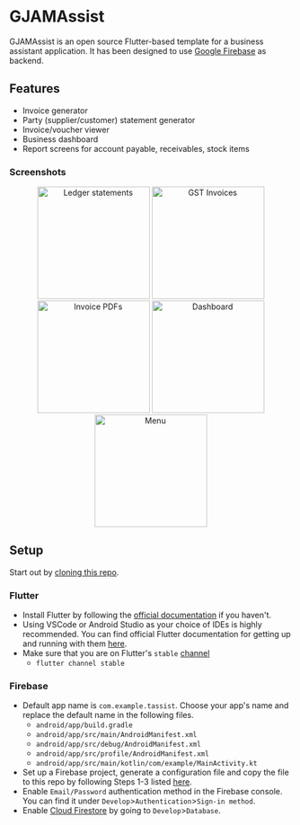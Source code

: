 # GJAMAssist

GJAMAssist is an open source Flutter-based template for a business assistant application. It has been designed to use [Google Firebase](firebase.google.com/) as backend.


## Features

- Invoice generator
- Party (supplier/customer) statement generator
- Invoice/voucher viewer
- Business dashboard
- Report screens for account payable, receivables, stock items

### Screenshots

<p align="center">
    <img src="https://github.com/GJAMAssist/blob/master/assets/images/PS-2.png" alt="Ledger statements" width="200"/>
    <img src="https://github.com/GJAMAssist/blob/master/assets/images/PS-1.png" alt="GST Invoices" width="200"/>
    <img src="https://github.com/GJAMAssist/blob/master/assets/images/PS-3.png" alt="Invoice PDFs" width="200"/>
    <img src="https://github.com/GJAMAssist/blob/master/assets/images/PS-4.png" alt="Dashboard" width="200"/>
    <img src="https://github.com/GJAMAssist/blob/master/assets/images/PS-5.png" alt="Menu" width="200"/>
</p>

## Setup

Start out by [cloning this repo](https://docs.github.com/en/github/creating-cloning-and-archiving-repositories/cloning-a-repository).

### Flutter

- Install Flutter by following the [official documentation](https://flutter.dev/docs/get-started/install) if you haven't.
- Using VSCode or Android Studio as your choice of IDEs is highly recommended. You can find official Flutter documentation for getting up and running with them [here](https://flutter.dev/docs/development/tools).
- Make sure that you are on Flutter's `stable` [channel](https://flutter.dev/docs/development/tools/sdk/upgrading#switching-flutter-channels)
  - `flutter channel stable`

### Firebase

- Default app name is `com.example.tassist`. Choose your app's name and replace the default name in the following files.
  - `android/app/build.gradle`
  - `android/app/src/main/AndroidManifest.xml`
  - `android/app/src/debug/AndroidManifest.xml`
  - `android/app/src/profile/AndroidManifest.xml`
  - `android/app/src/main/kotlin/com/example/MainActivity.kt`
- Set up a Firebase project, generate a configuration file and copy the file to this repo by following Steps 1-3 listed [here](https://firebase.google.com/docs/flutter/setup?platform=android).
- Enable `Email/Password` authentication method in the Firebase console. You can find it under `Develop`>`Authentication`>`Sign-in method`.
- Enable [Cloud Firestore](https://firebase.google.com/docs/firestore) by going to `Develop`>`Database`.

